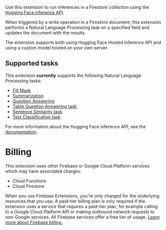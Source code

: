 Use this extension to run inferences in a Firestore collection using the [Hugging Face inference API](https://huggingface.co/docs/api-inference).

When triggered by a write operation in a Firestore document, this extension performs a Natural Language Processing task on a specified field and updates the document with the results.

The extension supports both using Hugging Face Hosted Inference API and using a custom model hosted on your own server.

## Supported tasks

This extension **currently** supports the following Natural Language Processing tasks:
- [Fill Mask](https://huggingface.co/docs/api-inference#fill-mask)
- [Summarization](https://huggingface.co/docs/api-inference#summarization)
- [Question Answering](https://huggingface.co/docs/api-inference/detailed_parameters#question-answering-task)
- [Table Question Answering task](https://huggingface.co/docs/api-inference/detailed_parameters#table-question-answering-task)
- [Sentence Similarity task](https://huggingface.co/docs/api-inference/detailed_parameters#sentence-similarity-task)
- [Text Classification task](https://huggingface.co/docs/api-inference/detailed_parameters#text-classification-task)
  
For more information about the Hugging Face inference API, see the [documentation](https://huggingface.co/docs/api-inference).

# Billing

This extension uses other Firebase or Google Cloud Platform services which may have associated charges:

- Cloud Functions
- Cloud Firestore

When you use Firebase Extensions, you're only charged for the underlying resources that you use. A paid-tier billing plan is only required if the extension uses a service that requires a paid-tier plan, for example calling to a Google Cloud Platform API or making outbound network requests to non-Google services. All Firebase services offer a free tier of usage. [Learn more about Firebase billing.](https://firebase.google.com/pricing)
